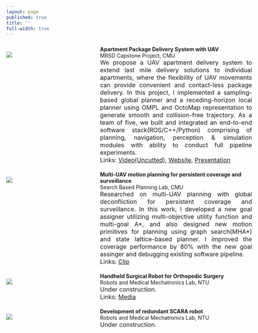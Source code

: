 ```yaml
---
layout: page
published: true
title: ''
full-width: true
---
```


<div class="container" style="width: 130%; padding-top: 10px">
    <div style="float: left; width:230px; padding-top: 15px">
        <img src="{{site.baseurl}}/img/plan.png" vertical-align='middle'/>
    </div>
    <div style="margin-left:250px">
        <b>Apartment Package Delivery System with UAV </b><br>
         MRSD Capstone Project, CMU<br>
         <div align="justify">
           <font size="3" >We propose a UAV apartment delivery system to extend last mile delivery solutions to individual apartments, where the flexibility of UAV movements can provide convenient and contact-less package delivery. In this project, I implemented a sampling-based global planner and a receding-horizon local planner using OMPL and OctoMap representation to generate smooth and collision-free trajectory. As a team of five, we built and integrated an end-to-end software stack(ROS/C++/Python) comprising of planning, navigation, perception & simulation modules with ability to conduct full pipeline experiments. <br>
           Links: <a href="https://www.youtube.com/watch?v=aZkY3W1cSWI&feature=emb_title">Video(Uncutted)</a>, <a href="https://mrsdprojects.ri.cmu.edu/2020teamf/">Website</a>, <a href="https://docs.google.com/presentation/d/1TXZD6ZQ26Hlsn0iPK27genaAL-0yA7YpqnoywkC6_Zc/edit?usp=sharing">Presentation</a>
         </font>
         </div> 
    </div>
</div>


<div class="container" style="width: 130%; padding-top: 20px">
    <div style="float: left; width:230px; padding-top: 15px">
        <img src="{{site.baseurl}}/img/MHI.png" vertical-align='middle'/>
    </div>
    <div style="margin-left:250px">
        <b>Multi-UAV motion planning for persistent coverage and surveillance </b><br>
         Search Based Planning Lab, CMU<br>
         <div align="justify">
           <font size="3" >Researched on multi-UAV planning with global deconfliction for persistent coverage and surveillance. In this work, I developed a new goal assigner utilizing multi-objective utility function and multi-goal A*, and also designed new motion primitives for planning using graph search(MHA*) and state lattice-based planner. I improved the coverage performance by 80% with the new goal assinger and debugging existing software pipeline.<br>
           Links: <a href="https://youtu.be/6_fcSuORXCA">Clip</a>
         </font>
         </div> 
    </div>
</div>

<div class="container" style="width: 130%; padding-top: 20px">
    <div style="float: left; width:230px; padding-top: 15px">
        <img src="{{site.baseurl}}/img/surgical_robot.jpeg" vertical-align='middle'/>
    </div>
    <div style="margin-left:250px">
        <b>Handheld Surgical Robot for Orthopedic Surgery </b><br>
         Robots and Medical Mechatronics Lab, NTU<br>
         <div align="justify">
           <font size="3" >Under construction.<br>
           Links: <a href="https://www.youtube.com/watch?v=eWTnA_MdFLk">Media</a>
         </font>
         </div> 
    </div>
</div>

<div class="container" style="width: 130%; padding-top: 20px">
    <div style="float: left; width:230px; padding-top: 15px">
        <img src="{{site.baseurl}}/img/SCARA.jpeg" vertical-align='middle'/>
    </div>
    <div style="margin-left:250px">
        <b>Development of redundant SCARA robot</b><br>
         Robots and Medical Mechatronics Lab, NTU<br>
         <div align="justify">
           <font size="3" >Under construction.<br>
           </font>
         </div> 
    </div>
</div>